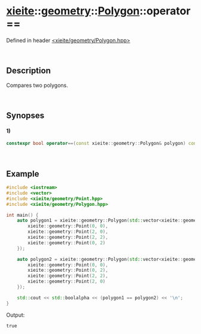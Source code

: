 # [xieite](../../../xieite.md)\:\:[geometry](../../../geometry.md)\:\:[Polygon](../../Polygon.md)\:\:operator==
Defined in header [<xieite/geometry/Polygon.hpp>](../../../../include/xieite/geometry/Polygon.hpp)

&nbsp;

## Description
Compares two polygons.

&nbsp;

## Synopses
#### 1)
```cpp
constexpr bool operator==(const xieite::geometry::Polygon& polygon) const noexcept;
```

&nbsp;

## Example
```cpp
#include <iostream>
#include <vector>
#include <xieite/geometry/Point.hpp>
#include <xieite/geometry/Polygon.hpp>

int main() {
	auto polygon1 = xieite::geometry::Polygon(std::vector<xieite::geometry::Point> {
		xieite::geometry::Point(0, 0),
		xieite::geometry::Point(2, 0),
		xieite::geometry::Point(2, 2),
		xieite::geometry::Point(0, 2)
	});

	auto polygon2 = xieite::geometry::Polygon(std::vector<xieite::geometry::Point> {
		xieite::geometry::Point(0, 0),
		xieite::geometry::Point(0, 2),
		xieite::geometry::Point(2, 2),
		xieite::geometry::Point(2, 0)
	});

	std::cout << std::boolalpha << (polygon1 == polygon2) << '\n';
}
```
Output:
```
true
```
